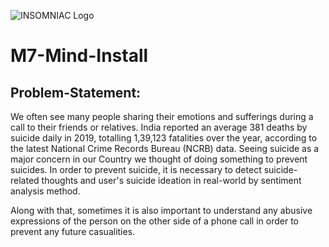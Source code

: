 ![INSOMNIAC Logo](https://drive.google.com/file/d/1rUe8KCbvtKh3t7lLvygIKpHrLcWppBZz/view?usp=sharing)

# M7-Mind-Install

## Problem-Statement:
We often see many people sharing their emotions and sufferings during a call to their friends or relatives. India reported an average 381 deaths by suicide daily in 2019, totalling 1,39,123 fatalities over the year, according to the latest National Crime Records Bureau (NCRB) data. Seeing suicide as a major concern in our Country we thought of doing something to prevent suicides. In order to prevent suicide, it is necessary to detect suicide-related thoughts and user's suicide ideation in real-world by sentiment analysis method.

Along with that, sometimes it is also important to understand any abusive expressions of the person on the other side of a phone call in order to prevent any future casualities.